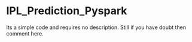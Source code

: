 # IPL_Prediction_Pyspark

Its a simple code and requires no description. Still if you have doubt then comment here.
